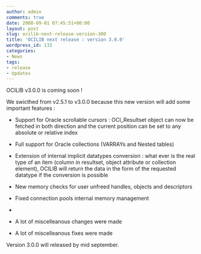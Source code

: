```yaml
---
author: admin
comments: true
date: 2008-09-01 07:45:51+00:00
layout: post
slug: ocilib-next-release-version-300
title: 'OCILIB next release : version 3.0.0'
wordpress_id: 133
categories:
- News
tags:
- release
- Updates
---
```


OCILIB v3.0.0 is coming soon !

We swicthed from v2.5.1 to v3.0.0 because this new version will add some important features :





  * Support for Oracle scrollable cursors : OCI_Resultset object can now be fetched in both direction and the current position can be set to any absolute or relative index


  * Full support for Oracle collections (VARRAYs and Nested tables)


  * Extension of internal implicit datatypes conversion : what ever is the real type of an item (column in resultset, object attribute or collection element), OCILIB will return the data in the form of the requested datatype if the conversion is possible


  * New memory checks for user unfreed handles, objects and descriptors


  * Fixed connection pools internal memory management
  * 

  * A lot of miscelleanous changes were made


  * A lot of miscelleanous fixes were made



Version 3.0.0 will released by mid september.




